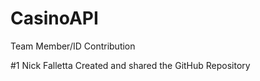 # CasinoAPI

Team Member/ID      Contribution

#1 Nick Falletta    Created and shared the GitHub Repository
